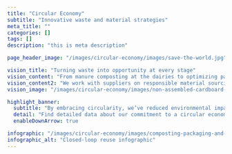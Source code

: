 ```yaml
---
title: "Circular Economy"
subtitle: "Innovative waste and material strategies"
meta_title: ""
categories: []
tags: []
description: "this is meta description"

page_header_image: "/images/circular-economy/images/save-the-world.jpg"

vision_title: "Turning waste into opportunity at every stage"
vision_content: "From manure composting at the dairies to optimizing packaging design for manufacturing, we strive to minimize waste and close the loop wherever possible."
vision_content2: "We work with suppliers on responsible material sourcing and invest in techniques that promote recycling, reuse, and safe waste disposal."
vision_image: "/images/circular-economy/images/non-assembled-cardboard-parcel-boxes.jpg"

highlight_banner:
  subtitle: "By embracing circularity, we’ve reduced environmental impact, enhanced brand reputation, and drove greater resource efficiency throughout our value chain."
  detail: "Find detailed data about our commitment to a circular economy below."
  enableDownArrow: true

infographic: "/images/circular-economy/images/composting-packaging-and-waste-diversion-graphic.png"
infographic_alt: "Closed-loop reuse infographic"
---
```

